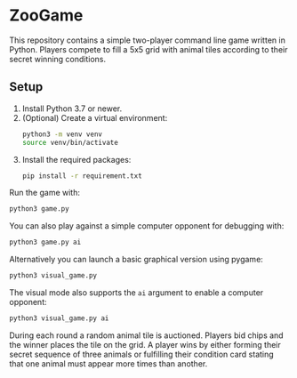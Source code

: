 # ZooGame

This repository contains a simple two-player command line game written in Python.
Players compete to fill a 5x5 grid with animal tiles according to their secret
winning conditions.

## Setup

1. Install Python 3.7 or newer.
2. (Optional) Create a virtual environment:
   ```bash
   python3 -m venv venv
   source venv/bin/activate
   ```
3. Install the required packages:
   ```bash
   pip install -r requirement.txt
   ```

Run the game with:

```bash
python3 game.py
```

You can also play against a simple computer opponent for debugging with:

```bash
python3 game.py ai
```

Alternatively you can launch a basic graphical version using pygame:

```bash
python3 visual_game.py
```

The visual mode also supports the `ai` argument to enable a computer opponent:

```bash
python3 visual_game.py ai
```

During each round a random animal tile is auctioned. Players bid chips and the
winner places the tile on the grid. A player wins by either forming their secret
sequence of three animals or fulfilling their condition card stating that one
animal must appear more times than another.

